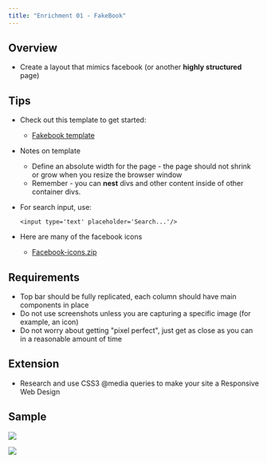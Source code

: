 ```yaml
---
title: "Enrichment 01 - FakeBook"
---
```


## Overview

- Create a layout that mimics facebook (or another **highly structured** page)

## Tips

- Check out this template to get started:
    - [Fakebook template](/template/cp1/fakebook/fakebook.html)
- Notes on template
    - Define an absolute width for the page - the page should not shrink or grow when you resize the browser window
    - Remember - you can **nest** divs and other content inside of other container divs.
- For search input, use:

    ```<input type='text' placeholder='Search...'/>```
- Here are many of the facebook icons
    - [Facebook-icons.zip](https://drive.google.com/file/d/0B0l5up_5O8Gub3NtUExUV24walk/view?usp=sharing)

## Requirements

- Top bar should be fully replicated, each column should have main components in place
- Do not use screenshots unless you are capturing a specific image (for example, an icon)
- Do not worry about getting "pixel perfect", just get as close as you can in a reasonable amount of time

## Extension

- Research and use CSS3 @media queries to make your site a Responsive Web Design

## Sample

<img src="/images/cp1/unit-08/facebook-clone.png" />

![](/images/cp1/unit-08/twitterclone.png)
